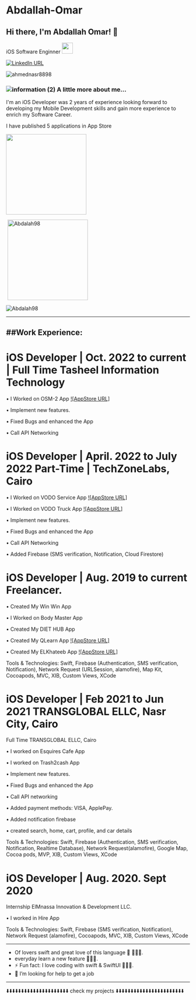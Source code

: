 
# Abdallah-Omar
<h2> Hi there, I'm Abdallah Omar! 👋</h2>
<p> iOS  Software Enginner </a><img src="https://media.giphy.com/media/WUlplcMpOCEmTGBtBW/giphy.gif" width="30"> 
</p>

[![LinkedIn URL](https://img.shields.io/static/v1?color=blue&label=linkedin&logo=linkedin&logoColor=white&style=for-the-badge&message=Connect)](https://www.linkedin.com/in/abdallah-omar-elnikesh/)
<p align="left"> <img src="https://komarev.com/ghpvc/?username=abdallah-omar-elnikesh&label=Profile%20views&color=0e75b6&style=flat" alt="ahmednasr8898" /> </p>

### ![information (2)](https://user-images.githubusercontent.com/41602889/146625378-ef93b978-e468-4ce1-a1eb-ac1ba7aa3aa0.png) A little more about me...  

I'm an iOS Developer was 2 years of experience looking forward to developing my Mobile
Development skills and gain more experience to enrich my Software Career.

I have published 5 applications in App Store

<a href="https://github.com/Abdalah98/Abdalah98">
  <img height ="220px" align="center" src="https://github-readme-stats.vercel.app/api/top-langs/?username=Abdalah98&hide=java,html&title_color=ffffff&text_color=c9cacc&border_color=21262d&icon_color=2bbc8a&bg_color=0D1117" />
</a>
<p>&nbsp;<img  height ="220px" align="center" align="center" src="https://github-readme-stats.vercel.app/api?username=Abdalah98&show_icons=true&locale=en" alt="Abdalah98" /></p>
<p><img align="center" src="https://github-readme-streak-stats.herokuapp.com/?user=Abdalah98&" alt="Abdalah98" /></p>



------------------------------------------------------------------------------------------
##Work Experience:
-------------------------

#  iOS Developer | Oct. 2022 to current | Full Time Tasheel Information Technology

• I Worked on OSM-2 App  [![AppStore URL]](https://apps.apple.com/eg/app/osm/id1411375709)

• Implement new features.

• Fixed Bugs and enhanced the App

• Call API Networking

# iOS Developer | April. 2022 to July 2022 Part-Time | TechZoneLabs, Cairo

• I Worked on VODO Service App [![AppStore URL]](https://apps.apple.com/eg/app/vodo-truck/id1571030925)

• I Worked on VODO Truck App  [![AppStore URL]](https://apps.apple.com/eg/app/vodo-service/id1563192922)

• Implement new features.

• Fixed Bugs and enhanced the App

• Call API Networking

• Added Firebase (SMS verification, Notification, Cloud Firestore)

# iOS Developer | Aug. 2019 to current Freelancer.

• Created My Win Win App

• I Worked on Body Master App 

• Created My DIET HUB App

• Created My QLearn App [![AppStore URL]](https://apps.apple.com/us/app/q-learn/id1530297744)

• Created My ELKhateeb App [![AppStore URL]](https://apps.apple.com/us/app/elkhateeb/id1489806912?l=ar&ls=1&fbclid=IwAR1YSRZBh4tsQ2mJEYlXIYOICQmNpSxV7YdDLM7KXYR79Fje1A3qHq3h4Wg)

Tools & Technologies: Swift, Firebase (Authentication, SMS verification, Notification), Network Request (URLSession, alamofire), Map Kit, Cocoapods, MVC, XIB, Custom Views, XCode

# iOS Developer | Feb 2021 to Jun 2021 TRANSGLOBAL ELLC, Nasr City, Cairo
 Full Time TRANSGLOBAL ELLC, Cairo 
 
• I worked on Esquires Cafe App

• I worked on Trash2cash App

• Implement new features. 

• Fixed Bugs and enhanced the App 

• Call API networking

• Added payment methods: VISA, ApplePay.

• Added notification firebase

• created search, home, cart, profile, and car details

Tools & Technologies: Swift, Firebase (Authentication, SMS verification, Notification, Realtime Database),
Network Request(alamofire), Google Map, Cocoa pods, MVP, XIB, Custom Views, XCode

# iOS Developer | Aug. 2020. Sept 2020
Internship ElMnassa Innovation & Development LLC.

• I worked in Hire App

Tools & Technologies: Swift, Firebase (SMS verification, Notification), Network Request (alamofire),
Cocoapods, MVC, XIB, Custom Views, XCode


<hr/>

-  Of lovers swift and great love of this language  🧑🏻‍💻.
-  everyday learn a new feature 🧑🏻‍💻.
- ⚡ Fun fact: I love coding with swift & SwiftUI 🧑🏻‍💻.
- 🤔 I’m looking for help to get a job 
 
<hr/>

 ⬇️⬇️⬇️⬇️⬇️⬇️⬇️⬇️⬇️⬇️⬇️⬇️⬇️⬇️⬇️⬇️⬇️⬇️⬇️⬇️⬇️ check my projects ⬇️⬇️⬇️⬇️⬇️⬇️⬇️⬇️⬇️⬇️⬇️⬇️⬇️⬇️⬇️⬇️⬇️⬇️⬇️⬇️⬇️⬇️⬇️
